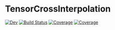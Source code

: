 # TensorCrossInterpolation

[![Dev](https://img.shields.io/badge/docs-dev-blue.svg)](https://marc.ritter.gitlab.io/TensorCrossInterpolation.jl/dev)
[![Build Status](https://gitlab.com/marc.ritter/TensorCrossInterpolation.jl/badges/main/pipeline.svg)](https://gitlab.com/marc.ritter/TensorCrossInterpolation.jl/pipelines)
[![Coverage](https://gitlab.com/marc.ritter/TensorCrossInterpolation.jl/badges/main/coverage.svg)](https://gitlab.com/marc.ritter/TensorCrossInterpolation.jl/commits/main)
[![Coverage](https://codecov.io/gh/marc.ritter/TensorCrossInterpolation.jl/branch/main/graph/badge.svg)](https://codecov.io/gh/marc.ritter/TensorCrossInterpolation.jl)
